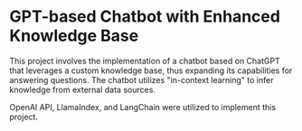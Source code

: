 # GPT-based Chatbot with Enhanced Knowledge Base

This project involves the implementation of a chatbot based on ChatGPT that leverages a custom knowledge base, thus expanding its capabilities for answering questions. 
The chatbot utilizes "in-context learning" to infer knowledge from external data sources.

OpenAI API, LlamaIndex, and LangChain were utilized to implement this project.
